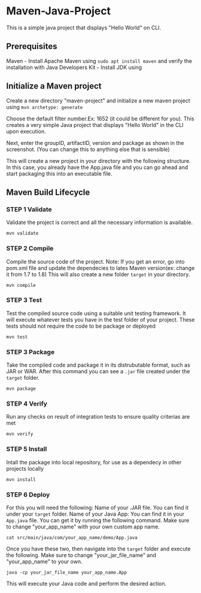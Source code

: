 # Maven-Java-Project

This is a simple java project that displays "Hello World" on CLI.

## Prerequisites
Maven - Install Apache Maven using ```sudo apt install maven``` and verify the installation with 
Java Developers Kit - Install JDK using 

## Initialize a Maven project
Create a new directory "maven-project" and initialize a new maven project using 
```mvn archetype: generate```

Choose the default filter number.Ex: 1652 (it could be different for you). This creates a very simple Java project that displays "Hello World" in the CLI upon execution.

Next, enter the groupID, artifactID, version and package as shown in the screenshot. (You can change this to anything else that is sensible)

This will create a new project in your directory with the following structure. In this case, you already have the App.java file and you can go ahead and start packaging this into an executable file. 

## Maven Build Lifecycle

### STEP 1 Validate
Validate the project is correct and all the necessary information is available. 

```mvn validate```


### STEP 2 Compile
Compile the source code of the project. Note: If you get an error, go into pom.xml file and update the dependecies to lates Maven version(ex: change it from 1.7 to 1.8)
This will also create a new folder ```target``` in your directory. 


```mvn compile```


### STEP 3 Test
Test the compiled source code using a suitable unit testing framework. It will execute whatever tests you have in the test folder of your project. These tests should not require the code to be package or deployed

```mvn test```


### STEP 3 Package
Take the compiled code and package it in its distrubutable format, such as JAR or WAR. After this command you can see a ```.jar``` file created under the ```target``` folder. 

```mvn package```


### STEP 4 Verify
Run any checks on result of integration tests to ensure quality criterias are met

```mvn verify```


### STEP 5 Install
Intall the package into local repository, for use as a dependecy in other projects locally

```mvn install```


### STEP 6 Deploy
For this you will need the following: 
Name of your .JAR file. You can find it under your ```target``` folder. 
Name of your Java App: You can find it in your ```App.java``` file. You can get it by running the following command. Make sure to change "your_app_name" with your own custom app name. 

```cat src/main/java/com/your_app_name/demo/App.java```

Once you have these two, then navigate into the ```target``` folder and execute the following. Make sure to change "your_jar_file_name" and "your_app_name" to your own.

```java -cp your_jar_file_name your_app_name.App```



This will execute your Java code and perform the desired action. 





 





